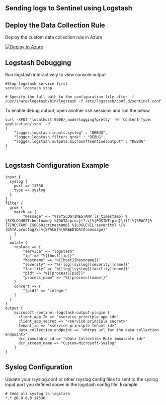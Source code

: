 ## Sending logs to Sentinel using Logstash

## Deploy the Data Collection Rule
Deploy the custom data collection rule in Azure

[![Deploy to Azure](https://aka.ms/deploytoazurebutton)](https://portal.azure.com/#create/Microsoft.Template/uri/https%3A%2F%2Fraw.githubusercontent.com%2Fseanstark%2Fsentinel-tools%2Fmain%2Flogstash%2Flogstash-syslog-dcr.json)

## Logstash Debugging

Run logstash interactively to view console output

```
#Stop logstash service first
service logstash stop

# Specify the full path to the configuration file after -f
/usr/share/logstash/bin/logstash -f /etc/logstash/conf.d/sentinel.conf
```

To enable debug output, open another ssh sessions and run the below
``` 
curl -XPUT 'localhost:9600/_node/logging?pretty' -H 'Content-Type: application/json' -d'
{
    "logger.logstash.inputs.syslog" : "DEBUG",
	"logger.logstash.filters.grok" : "DEBUG",
	"logger.logstash.outputs.microsoftsentineloutput" : "DEBUG"
}
'
```

## Logstash Configuration Example

```
input {
  syslog {
    port => 11536
	type => syslog
  }
}
filter {
  grok {
    match => {
		"message" => "%{SYSLOGTIMESTAMP:ls_timestamp} %{SYSLOGHOST:hostname} %{DATA:proc}(?:\[%{POSINT:pid}\])?:%{SPACE}%{TIMESTAMP_ISO8601:timestamp} %{LOGLEVEL:severity} \[%{DATA:proctag}\]%{SPACE}%{GREEDYDATA:message}" 
	}
  }
  mutate {
	replace => {
	    "service" => "logstash"
		"ip" => "%{[host][ip]}"
		"hostname" => "%{[host][hostname]}"
		"severity" => "%{[log][syslog][severity][name]}"
		"facility" => "%{[log][syslog][facility][name]}"
		"pid" => "%{[process][pid]}"
		"process_name" => "%{[process][name]}"
	}
 	convert => { 
		"[pid]" => "integer"
	}
  }
}
output {
    microsoft-sentinel-logstash-output-plugin {
      client_app_Id => "<service principle app id>"
      client_app_secret => "<service principle secret>"
      tenant_id => "<service principle tenant id>"
      data_collection_endpoint => "<https url for the data collection endpoint>"
      dcr_immutable_id => "<Data Collection Rule immutable_id>"
      dcr_stream_name => "Custom-Microsoft-Syslog"
    }
}
```

## Syslog Configuration

Update your rsyslog.conf or other rsyslog config files to sent to the syslog input port you defined above in the logstash config file. Example:

```
# Send all syslog to logstash
*.* @0.0.0.0:11536
```
